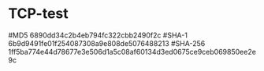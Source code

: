 # TCP-test

#MD5	6890dd34c2b4eb794fc322cbb2490f2c
#SHA-1	6b9d9491fe01f254087308a9e808de5076488213
#SHA-256	1ff5ba774e44d78677e3e506d1a5c08af60134d3ed0675ce9ceb069850ee2e9c
